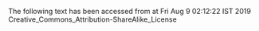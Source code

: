 The following text has been accessed from at Fri Aug 9 02:12:22 IST 2019
Creative_Commons_Attribution-ShareAlike_License
